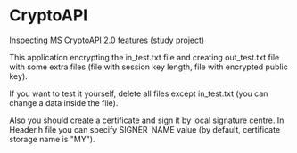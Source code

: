 # CryptoAPI
Inspecting MS CryptoAPI 2.0 features (study project)

This application encrypting the in_test.txt file and creating out_test.txt file with some extra files (file with session key length, 
file with encrypted public key).

If you want to test it yourself, delete all files except in_test.txt (you can change a data inside the file).

Also you should create a certificate and sign it by local signature centre. 
In Header.h file you can specify SIGNER_NAME value (by default, certificate storage name is "MY").
